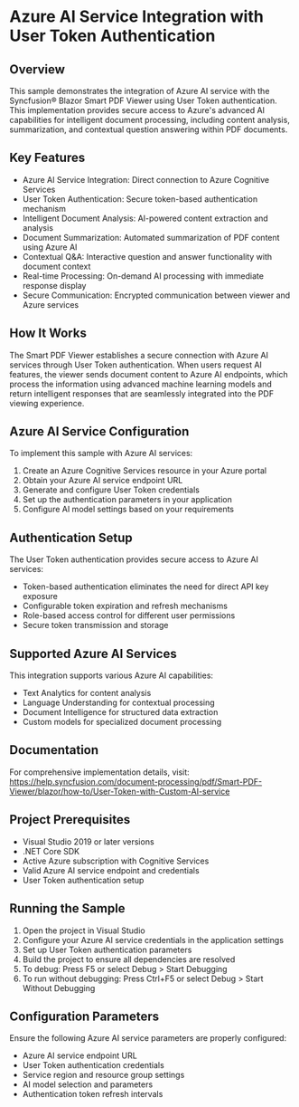 # Azure AI Service Integration with User Token Authentication

## Overview
This sample demonstrates the integration of Azure AI service with the Syncfusion® Blazor Smart PDF Viewer using User Token authentication. This implementation provides secure access to Azure's advanced AI capabilities for intelligent document processing, including content analysis, summarization, and contextual question answering within PDF documents.

## Key Features
- Azure AI Service Integration: Direct connection to Azure Cognitive Services
- User Token Authentication: Secure token-based authentication mechanism
- Intelligent Document Analysis: AI-powered content extraction and analysis
- Document Summarization: Automated summarization of PDF content using Azure AI
- Contextual Q&A: Interactive question and answer functionality with document context
- Real-time Processing: On-demand AI processing with immediate response display
- Secure Communication: Encrypted communication between viewer and Azure services

## How It Works
The Smart PDF Viewer establishes a secure connection with Azure AI services through User Token authentication. When users request AI features, the viewer sends document content to Azure AI endpoints, which process the information using advanced machine learning models and return intelligent responses that are seamlessly integrated into the PDF viewing experience.

## Azure AI Service Configuration
To implement this sample with Azure AI services:
1. Create an Azure Cognitive Services resource in your Azure portal
2. Obtain your Azure AI service endpoint URL
3. Generate and configure User Token credentials
4. Set up the authentication parameters in your application
5. Configure AI model settings based on your requirements

## Authentication Setup
The User Token authentication provides secure access to Azure AI services:
- Token-based authentication eliminates the need for direct API key exposure
- Configurable token expiration and refresh mechanisms
- Role-based access control for different user permissions
- Secure token transmission and storage

## Supported Azure AI Services
This integration supports various Azure AI capabilities:
- Text Analytics for content analysis
- Language Understanding for contextual processing
- Document Intelligence for structured data extraction
- Custom models for specialized document processing

## Documentation
For comprehensive implementation details, visit: https://help.syncfusion.com/document-processing/pdf/Smart-PDF-Viewer/blazor/how-to/User-Token-with-Custom-AI-service

## Project Prerequisites
- Visual Studio 2019 or later versions
- .NET Core SDK
- Active Azure subscription with Cognitive Services
- Valid Azure AI service endpoint and credentials
- User Token authentication setup

## Running the Sample
1. Open the project in Visual Studio
2. Configure your Azure AI service credentials in the application settings
3. Set up User Token authentication parameters
4. Build the project to ensure all dependencies are resolved
5. To debug: Press F5 or select Debug > Start Debugging
6. To run without debugging: Press Ctrl+F5 or select Debug > Start Without Debugging

## Configuration Parameters
Ensure the following Azure AI service parameters are properly configured:
- Azure AI service endpoint URL
- User Token authentication credentials
- Service region and resource group settings
- AI model selection and parameters
- Authentication token refresh intervals
